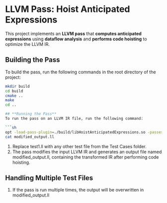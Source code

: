 # **LLVM Pass: Hoist Anticipated Expressions**  

This project implements an **LLVM pass** that **computes anticipated expressions** using **dataflow analysis** and **performs code hoisting** to optimize the LLVM IR.  

## **Building the Pass**  
To build the pass, run the following commands in the root directory of the project:  

```sh
mkdir build
cd build
cmake ..
make
cd ..

## **Running the Pass**
To run the pass on an LLVM IR file, run the following command:  

```sh
opt -load-pass-plugin=./build/libHoistAnticipatedExpressions.so -passes="hoist-anticipated-expressions" test1.ll -o -disable-output
cat modified_output.ll
``` 

1. Replace test1.ll with any other test file from the Test Cases folder.
2. The pass modifies the input LLVM IR and generates an output file named modified_output.ll, containing the transformed IR after performing code hoisting.

## **Handling Multiple Test Files**
1. If the pass is run multiple times, the output will be overwritten in modified_output.ll
